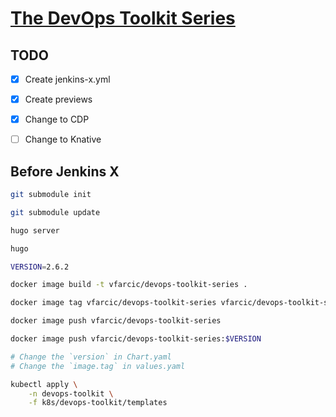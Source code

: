# [The DevOps Toolkit Series](http://www.devopstoolkitseries.com)

## TODO

- [X] Create jenkins-x.yml
- [X] Create previews
- [X] Change to CDP
- [ ] Change to Knative


## Before Jenkins X

```bash
git submodule init

git submodule update

hugo server

hugo

VERSION=2.6.2

docker image build -t vfarcic/devops-toolkit-series .

docker image tag vfarcic/devops-toolkit-series vfarcic/devops-toolkit-series:$VERSION

docker image push vfarcic/devops-toolkit-series

docker image push vfarcic/devops-toolkit-series:$VERSION

# Change the `version` in Chart.yaml
# Change the `image.tag` in values.yaml

kubectl apply \
    -n devops-toolkit \
    -f k8s/devops-toolkit/templates
```
